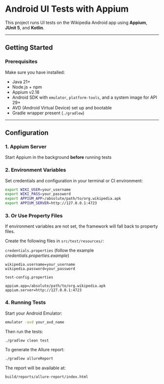 # Android UI Tests with Appium

This project runs UI tests on the Wikipedia Android app using **Appium**, **JUnit 5**, and **Kotlin**.

---

## Getting Started

### Prerequisites

Make sure you have installed:

- Java 21+
- Node.js + npm
- Appium v2.18
- Android SDK with `emulator`, `platform-tools`, and a system image for API 29+
- AVD (Android Virtual Device) set up and bootable
- Gradle wrapper present (`./gradlew`)

---

## Configuration

### 1. Appium Server

Start Appium in the background **before** running tests

### 2. Environment Variables

Set credentials and configuration in your terminal or CI environment:

```bash
export WIKI_USER=your_username
export WIKI_PASS=your_password
export APPIUM_APP=/absolute/path/to/org.wikipedia.apk
export APPIUM_SERVER=http://127.0.0.1:4723
```


### 3. Or Use Property Files

If environment variables are not set, the framework will fall back to property files.

Create the following files in `src/test/resources/`:

`credentials.properties` (follow the example *credentials.properties.example*)
```properties
wikipedia.username=your_username
wikipedia.password=your_password
```

`test-config.properties`
```properties
appium.app=/absolute/path/to/org.wikipedia.apk
appium.server=http://127.0.0.1:4723
```


### 4. Running Tests

Start your Android Emulator:

```bash
emulator -avd your_avd_name
```

Then run the tests:
```bash
./gradlew clean test
```

To generate the Allure report:
```bash
./gradlew allureReport
```

The report will be available at:
```bash
build/reports/allure-report/index.html
```



